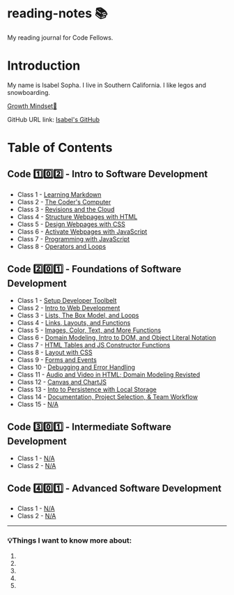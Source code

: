 # reading-notes 📚

My reading journal for Code Fellows.

# Introduction

My name is Isabel Sopha. I live in Southern California. I like legos and snowboarding.

[Growth Mindset🧠](./code-102/growth-mindset.md)

GitHub URL link: [Isabel's GitHub](https://github.com/i-sopha)

# Table of Contents

## Code 1️⃣0️⃣2️⃣ - Intro to Software Development

- Class 1 - [Learning Markdown](./code-102/01-learning-markdown.md)
- Class 2 - [The Coder's Computer](./code-102/02-the-coders-computer.md)
- Class 3 - [Revisions and the Cloud](./code-102/03-revisions-and-the-cloud.md)
- Class 4 - [Structure Webpages with HTML](./code-102/04-structure-web-pages-with-html.md)
- Class 5 - [Design Webpages with CSS](./code-102/05-design-webpages-with-css.md)
- Class 6 - [Activate Webpages with JavaScript](./code-102/06-activate-webpages-with-javascript.md)
- Class 7 - [Programming with JavaScript](./code-102/07-programming-wih-javascript.md)
- Class 8 - [Operators and Loops](./code-102/08-operators-and-loops.md)

## Code 2️⃣0️⃣1️⃣ - Foundations of Software Development

- Class 1 - [Setup Developer Toolbelt](./code-201/class-01.md)
- Class 2 - [Intro to Web Development](./code-201/class-02.md)
- Class 3 - [Lists, The Box Model, and Loops](./code-201/class-03.md)
- Class 4 - [Links, Layouts, and Functions](./code-201/class-04.md)
- Class 5 - [Images, Color, Text, and More Functions](./code-201/class-05.md)
- Class 6 - [Domain Modeling, Intro to DOM, and Object Literal Notation](./code-201/class-06.md)
- Class 7 - [HTML Tables and JS Constructor Functions](./code-201/class-07.md)
- Class 8 - [Layout with CSS](./code-201/class-08.md)
- Class 9 - [Forms and Events](./code-201/class-09.md)
- Class 10 - [Debugging and Error Handling](./code-201/class-10.md)
- Class 11 - [Audio and Video in HTML; Domain Modeling Revisted](./code-201/class-11.md)
- Class 12 - [Canvas and ChartJS](./code-201/class-12.md)
- Class 13 - [Into to Persistence with Local Storage](./code-201/class-13.md)
- Class 14 - [Documentation, Project Selection, & Team Workflow](./code-201/class-14.md)
- Class 15 - [N/A](./code-201/class-15.md)

## Code 3️⃣0️⃣1️⃣ - Intermediate Software Development

- Class 1 - [N/A](./code-301/01-.md)
- Class 2 - [N/A](./code-301/02-.md)

## Code 4️⃣0️⃣1️⃣ - Advanced Software Development

- Class 1 - [N/A](./code-401/01-.md)
- Class 2 - [N/A](./code-401/02-.md)

----
### 💡Things I want to know more about:

1.

1.

1.

1.

1.